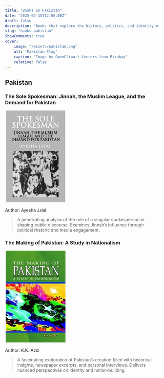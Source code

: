 ```yaml
---
title: "Books on Pakistan"
date: "2025-02-15T12:00:00Z"
draft: false
description: "Books that explore the history, politics, and identity of Pakistan."
slug: "books-pakistan"
ShowComments: true
cover:
    image: "/assets/pakistan.png"
    alt: "Pakistan Flag"
    caption: "Image by OpenClipart-Vectors from Pixabay"
    relative: false
---
```


<link rel="stylesheet" href="css/extended/z_custom.css">

<div class="book-container">

## <span class="book-title-main">Pakistan</span>

### <span class="book-subtitle">The Sole Spokesman: Jinnah, the Muslim League, and the Demand for Pakistan</span>
<div class="book-cover">
  <img src="/assets/sole.webp" alt="The Sole Spokesman Cover" width="200" height="300">
</div>
<p class="author">Author: Ayesha Jalal</p>
<blockquote class="review">
A penetrating analysis of the role of a singular spokesperson in shaping public discourse. Examines Jinnah’s influence through political rhetoric and media engagement.
</blockquote>

### <span class="book-subtitle">The Making of Pakistan: A Study in Nationalism</span>
<div class="book-cover">
  <img src="/assets/makingofpakistan.webp" alt="The Making of Pakistan Cover" width="200" height="300">
</div>
<p class="author">Author: K.K. Aziz</p>
<blockquote class="review">
A fascinating exploration of Pakistan’s creation filled with historical insights, newspaper excerpts, and personal interviews. Delivers nuanced perspectives on identity and nation‐building.
</blockquote>

</div>
